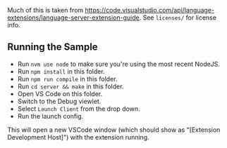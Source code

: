 Much of this is taken from https://code.visualstudio.com/api/language-extensions/language-server-extension-guide. See `licenses/` for license info.

## Running the Sample

- Run `nvm use node` to make sure you're using the most recent NodeJS.
- Run `npm install` in this folder.
- Run `npm run compile` in this folder.
- Run `cd server && make` in this folder.
- Open VS Code on this folder.
- Switch to the Debug viewlet.
- Select `Launch Client` from the drop down.
- Run the launch config.

This will open a new VSCode window (which should show as
"[Extension Development Host]") with the extension running.
